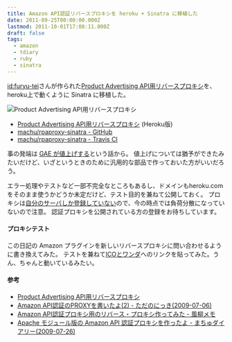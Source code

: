 ```yaml
---
title: Amazon API認証リバースプロキシを heroku + Sinatra に移植した
date: 2011-09-25T00:00:00.000Z
lastmod: 2011-10-01T17:08:11.000Z
draft: false
tags:
  - amazon
  - tdiary
  - ruby
  - sinatra
---
```


[id:furyu-tei](http://d.hatena.ne.jp/furyu-tei/)さんが作られた[Product Advertising API用リバースプロキシ](http://honnomemo.appspot.com/rpaproxy/)を、heroku上で動くように Sinatra に移植した。

![Product Advertising API用リバースプロキシ](@/assets/flickr/6181886994.jpg "Product Advertising API用リバースプロキシ")

- [Product Advertising API用リバースプロキシ](http://rpaproxy.tdiary.org/) (Heroku版)
- [machu/rpaproxy-sinatra - GitHub](https://github.com/machu/rpaproxy-sinatra)
- [machu/rpaproxy-sinatra - Travis CI](http://travis-ci.org/machu/rpaproxy-sinatra/)

事の発端は [GAE が値上げする](http://www.hsbt.org/diary/20110909.html#p01)という話から。 値上げについては猶予ができたみたいだけど、いざというときのために汎用的な部品で作っておいた方がいいだろう。

エラー処理やテストなど一部不完全なところもあるし、ドメインもheroku.comをそのまま使うかどうか未定だけど、テスト目的を兼ねて公開しておく。 プロキシは[自分のサーバしか登録していない](http://rpaproxy.tdiary.org/proxies)ので、今の時点では負荷分散になっていないので注意。 認証プロキシを公開されている方の登録をお待ちしています。

#### プロキシテスト

この日記の Amazon プラグインを新しいリバースプロキシに問い合わせるように書き換えてみた。 テストを兼ねて[ICOとワンダ](https://www.amazon.co.jp/dp/B0054I9ZHW)へのリンクを貼ってみた。うん、ちゃんと動いているみたい。

#### 参考

- [Product Advertising API用リバースプロキシ](http://honnomemo.appspot.com/rpaproxy/)
- [Amazon API認証のPROXYを書いたよ(2) - ただのにっき(2009-07-06)](http://sho.tdiary.net/20090706.html#p01)
- [Amazon API認証プロキシ用のリバース・プロキシ作ってみた - 風柳メモ](http://d.hatena.ne.jp/furyu-tei/20090709/1247142040)
- [Apache モジュール版の Amazon API 認証プロキシを作ったよ - まちゅダイアリー(2009-07-26)](/posts/20090726/p01)
